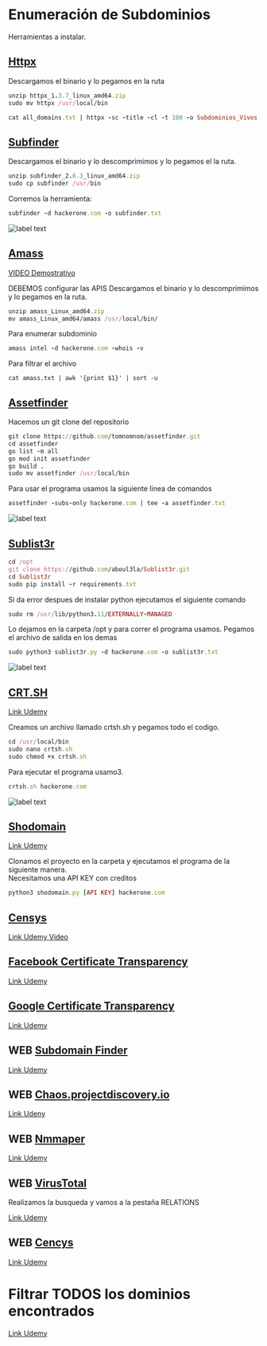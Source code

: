 # Enumeración de Subdominios

Herramientas a instalar.

## [Httpx](https://github.com/projectdiscovery/httpx)

Descargamos el binario y lo pegamos en la ruta

```ruby
unzip httpx_1.3.7_linux_amd64.zip
sudo mv httpx /usr/local/bin
```

```ruby
cat all_domains.txt | httpx -sc -title -cl -t 100 -o Subdominios_Vivos.txt
```

## [Subfinder](https://github.com/projectdiscovery/subfinder)

Descargamos el binario y lo descomprimimos y lo pegamos el la ruta.

```ruby
unzip subfinder_2.6.3_linux_amd64.zip
sudo cp subfinder /usr/bin
```

Corremos la herramienta:

```ruby
subfinder -d hackerone.com -o subfinder.txt
```

![label text](imgs/01.png)


## [Amass](https://github.com/owasp-amass/amass)

[VIDEO Demostrativo](https://www.youtube.com/watch?v=rP7dcYRATnY&ab_channel=BePractical)

DEBEMOS configurar las APIS
Descargamos el binario y lo descomprimimos y lo pegamos en la ruta.

```ruby
unzip amass_Linux_amd64.zip
mv amass_Linux_amd64/amass /usr/local/bin/
```

Para enumerar subdominio

```ruby
amass intel -d hackerone.com -whois -v
```

Para filtrar el archivo

```
cat amass.txt | awk '{print $1}' | sort -u
```

## [Assetfinder](https://github.com/tomnomnom/assetfinder)

Hacemos un git clone del repositorio

```ruby
git clone https://github.com/tomnomnom/assetfinder.git
cd assetfinder
go list -m all
go mod init assetfinder
go build .
sudo mv assetfinder /usr/local/bin
```

Para usar el programa usamos la siguiente linea de comandos

```ruby
assetfinder -subs-only hackerone.com | tee -a assetfinder.txt
```

![label text](imgs/02.png)


## [Sublist3r](https://github.com/aboul3la/Sublist3r)

```ruby
cd /opt
git clone https://github.com/aboul3la/Sublist3r.git
cd Sublist3r
sudo pip install -r requirements.txt
```

Si da error despues de instalar python ejecutamos el siguiente comando

```ruby
sudo rm /usr/lib/python3.11/EXTERNALLY-MANAGED
```

Lo dejamos en la carpeta /opt y para correr el programa usamos. Pegamos el archivo de salida en los demas

```ruby
sudo python3 sublist3r.py -d hackerone.com -o sublist3r.txt
```

![label text](imgs/03.png)

## [CRT.SH](https://gist.github.com/1N3/dec432d14fec84e09733f39669ebca0f)

[Link Udemy](https://www.udemy.com/course/recon-for-bug-bounty-pentesting-ethicalhacking-by-shifa-rohit-hacktify/learn/lecture/21288364#questions)

Creamos un archivo llamado crtsh.sh y pegamos todo el codigo.

```ruby
cd /usr/local/bin
sudo nano crtsh.sh
sudo chmod +x crtsh.sh
```

Para ejecutar el programa usamo3.

```ruby
crtsh.sh hackerone.com 
```

![label text](imgs/04.png)

## [Shodomain](https://github.com/SmoZy92/Shodomain)

[Link Udemy](https://www.udemy.com/course/recon-for-bug-bounty-pentesting-ethicalhacking-by-shifa-rohit-hacktify/learn/lecture/21288372#questions)

Clonamos el proyecto en la carpeta  y ejecutamos el programa de la siguiente manera.\
Necesitamos una API KEY con creditos

```ruby
python3 shodomain.py [API KEY] hackerone.com
```

## [Censys](https://github.com/gelim/censys)

[Link Udemy Video](https://www.udemy.com/course/recon-for-bug-bounty-pentesting-ethicalhacking-by-shifa-rohit-hacktify/learn/lecture/21288380#questions)

## [Facebook Certificate Transparency]()

[Link Udemy](https://www.udemy.com/course/recon-for-bug-bounty-pentesting-ethicalhacking-by-shifa-rohit-hacktify/learn/lecture/21288388#questions)

## [Google Certificate Transparency]()  

[Link Udemy](https://www.udemy.com/course/recon-for-bug-bounty-pentesting-ethicalhacking-by-shifa-rohit-hacktify/learn/lecture/21288394#questions)


## WEB [Subdomain Finder](https://pentest-tools.com/information-gathering/find-subdomains-of-domain)

[Link Udemy](https://www.udemy.com/course/recon-for-bug-bounty-pentesting-ethicalhacking-by-shifa-rohit-hacktify/learn/lecture/21362498#questions)

## WEB [Chaos.projectdiscovery.io](https://chaos.projectdiscovery.io/)

[Link Udeny](https://www.udemy.com/course/recon-for-bug-bounty-pentesting-ethicalhacking-by-shifa-rohit-hacktify/learn/lecture/21524496#questions)

## WEB [Nmmaper](https://www.nmmapper.com/)

[Link Udemy](https://www.udemy.com/course/recon-for-bug-bounty-pentesting-ethicalhacking-by-shifa-rohit-hacktify/learn/lecture/21364498#questions)

## WEB [VirusTotal](https://www.virustotal.com/gui/home/search)

Realizamos la busqueda y vamos a la pestaña RELATIONS

[Link Udemy](https://www.udemy.com/course/recon-for-bug-bounty-pentesting-ethicalhacking-by-shifa-rohit-hacktify/learn/lecture/21362500#questions)

## WEB [Cencys](https://search.censys.io/#)

[Link Udemy](https://www.udemy.com/course/recon-for-bug-bounty-penetration-testers-ethical-hackers/learn/lecture/35439270#overview)

# Filtrar TODOS los dominios encontrados

[Link Udemy](https://www.udemy.com/course/recon-for-bug-bounty-penetration-testers-ethical-hackers/learn/lecture/35438808#overview)
